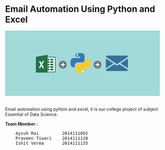 # Email Automation Using Python and Excel 

<img src= "https://raw.githubusercontent.com/Tonyloyt/Email-Automation-with-python/main/images/automate.png">
&nbsp;

Email automation using pyhton and excel, it is our college project of subject Essential of Data Science.

**Team Member :**<br>
<pre>
    Aysuh Rai         2014111092
    Praveen Tiwari    2014111128
    Ishit Verma       2014111135
</pre>
